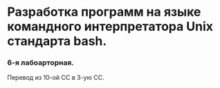 # Разработка программ на языке командного интерпретатора Unix стандарта bash.
### 6-я лабоарторная. 
Перевод из 10-ой СС в 3-ую СС.
